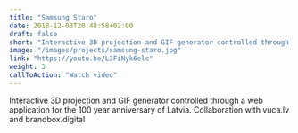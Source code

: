 ```yaml
---
title: "Samsung Staro"
date: 2018-12-03T20:48:58+02:00
draft: false
short: "Interactive 3D projection and GIF generator controlled through a web app for the 100 year anniversary of Latvia. Collaboration with vuca.lv and brandbox.digital"
image: "/images/projects/samsung-staro.jpg"
link: "https://youtu.be/L3FiNyk6elc"
weight: 3
callToAction: "Watch video"
---
```


Interactive 3D projection and GIF generator controlled through a web application for the 100 year anniversary of Latvia. Collaboration with vuca.lv and brandbox.digital